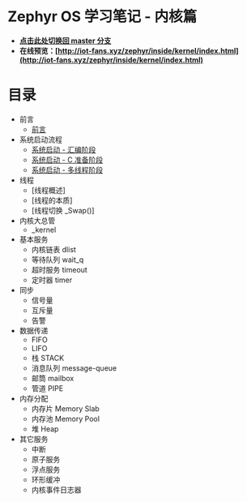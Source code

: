 # Zephyr OS 学习笔记 - 内核篇

- **[点击此处切换回 master 分支](../../tree/master/)**
- **在线预览：[http://iot-fans.xyz/zephyr/inside/kernel/index.html](http://iot-fans.xyz/zephyr/inside/kernel/index.html)**

# 目录
- 前言
  - [前言](src/preface.rst)
- 系统启动流程
  - [系统启动 - 汇编阶段](src/boot-asm.rst)
  - [系统启动 - C 准备阶段](src/boot-prep-c.rst)
  - [系统启动 - 多线程阶段](src/boot-multithread.rst)
- 线程
  - [线程概述]
  - [线程的本质]
  - [线程切换 \_Swap()]
- 内核大总管
  - \_kernel
- 基本服务
  - 内核链表 dlist
  - 等待队列 wait_q
  - 超时服务 timeout
  - 定时器 timer
- 同步
  - 信号量
  - 互斥量
  - 告警
- 数据传递
  - FIFO
  - LIFO
  - 栈 STACK
  - 消息队列 message-queue
  - 邮筒 mailbox
  - 管道 PIPE
- 内存分配
  - 内存片 Memory Slab
  - 内存池 Memory Pool
  - 堆 Heap
- 其它服务
  - 中断
  - 原子服务
  - 浮点服务
  - 环形缓冲
  - 内核事件日志器



